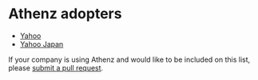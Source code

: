 # Athenz adopters

- [Yahoo](http://www.yahoo.com)
- [Yahoo Japan](https://www.yahoo.jp)

If your company is using Athenz and would like to be included on this list,
please [submit a pull request](https://github.com/AthenZ/athenz/edit/master/ADOPTERS.md).